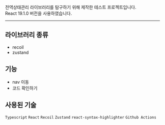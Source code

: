 전역상태관리 라이브러리를 탐구하기 위해 제작한 테스트 프로젝트입니다.  
React 19.1.0 버전을 사용하였습니다.

---
## 라이브러리 종류
- recoil
- zustand

## 기능
- nav 이동
- 코드 확인하기

## 사용된 기술
`Typescript`
`React`
`Recoil`
`Zustand`
`react-syntax-highlighter`
`Github Actions`
